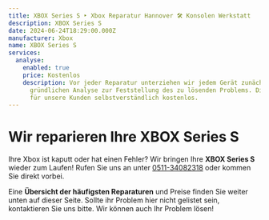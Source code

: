 ```yaml
---
title: XBOX Series S ‣ Xbox Reparatur Hannover 🛠️ Konsolen Werkstatt
description: XBOX Series S
date: 2024-06-24T18:29:00.000Z
manufacturer: Xbox
name: XBOX Series S
services:
  analyse:
    enabled: true
    price: Kostenlos
    description: Vor jeder Reparatur unterziehen wir jedem Gerät zunächst einer
      gründlichen Analyse zur Feststellung des zu lösenden Problems. Diese ist
      für unsere Kunden selbstverständlich kostenlos.
---
```

# Wir reparieren Ihre XBOX Series S

Ihre Xbox ist kaputt oder hat einen Fehler? Wir bringen Ihre **XBOX Series S** wieder zum Laufen! Rufen Sie uns an unter [0511-34082318](tel:051134082318) oder kommen Sie direkt vorbei.

Eine **Übersicht der häufigsten Reparaturen** und Preise finden Sie weiter unten auf dieser Seite. Sollte ihr Problem hier nicht gelistet sein, kontaktieren Sie uns bitte. Wir können auch Ihr Problem lösen!
